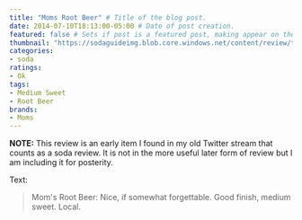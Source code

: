 ```yaml
---
title: "Moms Root Beer" # Title of the blog post.
date: 2014-07-10T18:13:00-05:00 # Date of post creation.
featured: false # Sets if post is a featured post, making appear on the home page side bar.
thumbnail: "https://sodaguideimg.blob.core.windows.net/content/review/thumbs/moms-root-beer.jpg" # Sets thumbnail image appearing inside card on homepage.
categories:
- soda
ratings:
- Ok
tags:
- Medium Sweet
- Root Beer
brands:
- Moms
---
```


**NOTE:** This review is an early item I found in my old Twitter stream that counts as a soda review. It is not in the more useful later form of review but I am including it for posterity.

<!-- \{\{< tweet 487373974138281984 >\}\} -->

Text:
> Mom's Root Beer: Nice, if somewhat forgettable. Good finish, medium sweet. Local.